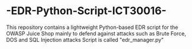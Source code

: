 # -EDR-Python-Script-ICT30016-
This repository contains a lightweight Python-based EDR script for the OWASP Juice Shop mainly to defend against attacks such as Brute Force, DOS and SQL Injection attacks
Script is called "edr_manager.py"
